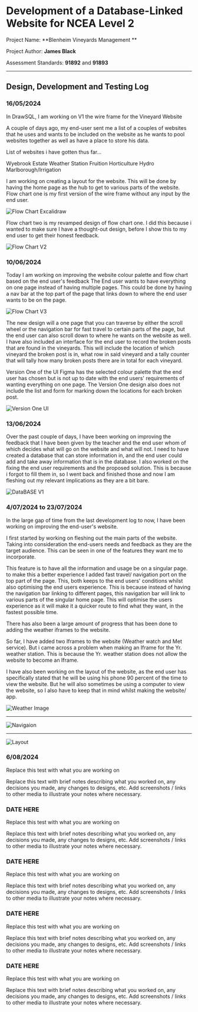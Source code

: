 # Development of a Database-Linked Website for NCEA Level 2

Project Name: **Blenheim Vineyards Management  **

Project Author: **James Black**

Assessment Standards: **91892** and **91893**


-------------------------------------------------

## Design, Development and Testing Log

### 16/05/2024

In DrawSQL, I am working on V1 the wire frame for the Vineyard Website   

A couple of days ago, my end-user sent me a list of a couples of websites that he uses and wants to be included on the website as he wants to pool websites together as well as have a place to store his data. 

List of websites i have gotten thus far... 

Wyebrook Estate Weather Station 
Fruition Horticulture 
Hydro Marlborough/Irrigation 


I am working on creating a layout for the website. This will be done by having the home page as the hub to get to various parts of the website.  
Flow chart one is my first version of the wire frame without any input by the end user. 

![Flow Chart Excalidraw](images/Flow1.png) 

Flow chart two is my revamped design of flow chart one. I did this because i wanted to make sure I have a thought-out design, before I show this to my end user to get their honest feedback. 

![Flow Chart V2](images/Flow2.png) 



### 10/06/2024

Today I am working on improving the website colour palette and flow chart based on the end user's feedback 
The End user wants to have everything on one page instead of having multiple pages. This could be done by having a nav bar at the top part of the page that links down to where the end user wants to be on the page. 

![Flow Chart V3](images/Flow3.png) 

The new design will a one page that you can traverse by either the scroll wheel or the navigation bar for fast travel to certain parts of the page, but the end user can also scroll down to where he wants on the website as well. 
I have also included an interface for the end user to record the broken posts that are found in the vineyards. 
This will include the location of which vineyard the broken post is in, what row in said vineyard and a tally counter that will tally how many broken posts there are in total for each vineyard.

Version One of the UI Figma has the selected colour palette that the end user has chosen but is not up to date with the end users' requirements of wanting everything on one page. The Version One design also does not include the list and form for marking down the locations for each broken post. 

![Version One UI](images/UiFigma1.png)

 
### 13/06/2024

Over the past couple of days, I have been working on improving the feedback that I have been given by the teacher and the end user whom of which decides what will go on the website and what will not.  I need to have created a database that can store information in, and the end user could add and take away information that is in the database. I also worked on the fixing the end user requirements and the proposed solution. This is because i forgot to fill them in, so I went back and finished those and now I am fleshing out my relevant implications as they are a bit bare. 

![DataBASE V1](images/Database1.png)

### 4/07/2024 to 23/07/2024

In the large gap of time from the last development log to now, I have been working on improving the end-user's website.  

I first started by working on fleshing out the main parts of the website. Taking into consideration the end-users needs and feedback as they are the target audience. This can be seen in one of the features they want me to incorporate.  

This feature is to have all the information and usage be on a singular page. to make this a better experience I added fast travel/ navigation port on the top part of the page. This, both keeps to the end users' conditions whilst also optimising the end users experience. This is because instead of having the navigation bar linking to different pages, this navigation bar will link to various parts of the singular home page. This will optimise the users experience as it will make it a quicker route to find what they want, in the fastest possible time.  

There has also been a large amount of progress that has been done to adding the weather iframes to the website. 

So far, I have added two Iframes to the website (Weather watch and Met service). But i came across a problem when making an Iframe for the Yr. weather station. This is because the Yr. weather station does not allow the website to become an Iframe. 

I have also been working on the layout of the website, as the end user has specifically stated that he will be using his phone 90 percent of the time to view the website. But he will also sometimes be using a computer to view the website, so I also have to keep that in mind whilst making the website/ app. 

![Weather Image](images/Weatherimg.png)
______________________________________________________________________________________________________________________
![Navigaion](image.png)
______________________________________________________________________________________________________________________
![Layout](image-1.png)
 

### 6/08/2024

Replace this test with what you are working on

Replace this text with brief notes describing what you worked on, any decisions you made, any changes to designs, etc. Add screenshots / links to other media to illustrate your notes where necessary.

### DATE HERE

Replace this test with what you are working on

Replace this text with brief notes describing what you worked on, any decisions you made, any changes to designs, etc. Add screenshots / links to other media to illustrate your notes where necessary.

### DATE HERE

Replace this test with what you are working on

Replace this text with brief notes describing what you worked on, any decisions you made, any changes to designs, etc. Add screenshots / links to other media to illustrate your notes where necessary.

### DATE HERE

Replace this test with what you are working on

Replace this text with brief notes describing what you worked on, any decisions you made, any changes to designs, etc. Add screenshots / links to other media to illustrate your notes where necessary.

### DATE HERE

Replace this test with what you are working on

Replace this text with brief notes describing what you worked on, any decisions you made, any changes to designs, etc. Add screenshots / links to other media to illustrate your notes where necessary.